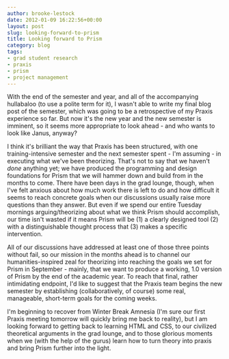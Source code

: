 ```yaml
---
author: brooke-lestock
date: 2012-01-09 16:22:56+00:00
layout: post
slug: looking-forward-to-prism
title: Looking forward to Prism
category: blog
tags:
- grad student research
- praxis
- prism
- project management
---
```


With the end of the semester and year, and all of the accompanying hullabaloo (to use a polite term for it), I wasn't able to write my final blog post of the semester, which was going to be a retrospective of my Praxis experience so far. But now it's the new year and the new semester is imminent, so it seems more appropriate to look ahead - and who wants to look like Janus, anyway?

I think it's brilliant the way that Praxis has been structured, with one training-intensive semester and the next semester spent - I'm assuming - in executing what we've been theorizing. That's not to say that we haven't _done_ anything yet; we have produced the programming and design foundations for Prism that we will hammer down and build from in the months to come. There have been days in the grad lounge, though, when I've felt anxious about how much work there is left to do and how difficult it seems to reach concrete goals when our discussions usually raise more questions than they answer. But even if we spend our entire Tuesday mornings arguing/theorizing about what we think Prism should accomplish, our time isn't wasted if it means Prism will be (1) a clearly designed tool (2) with a distinguishable thought process that (3) makes a specific intervention.

All of our discussions have addressed at least one of those three points without fail, so our mission in the months ahead is to channel our humanities-inspired zeal for theorizing into reaching the goals we set for Prism in September - mainly, that we want to produce a working, 1.0 version of Prism by the end of the academic year. To reach that final, rather intimidating endpoint, I'd like to suggest that the Praxis team begins the new semester by establishing (collaboratively, of course) some real, manageable, short-term goals for the coming weeks.

I'm beginning to recover from Winter Break Amnesia (I'm sure our first Praxis meeting tomorrow will quickly bring me back to reality), but I am looking forward to getting back to learning HTML and CSS, to our civilized theoretical arguments in the grad lounge, and to those glorious moments when we (with the help of the gurus) learn how to turn theory into praxis and bring Prism further into the light.
